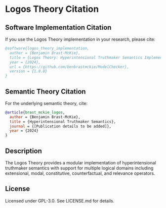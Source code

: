 # Logos Theory Citation

## Software Implementation Citation

If you use the Logos Theory implementation in your research, please cite:

```bibtex
@software{logos_theory_implementation,
  author = {Benjamin Brast-McKie},
  title = {Logos Theory: Hyperintensional Truthmaker Semantics Implementation},
  year = {2024},
  url = {https://github.com/benbrastmckie/ModelChecker},
  version = {1.0.0}
}
```

## Semantic Theory Citation

For the underlying semantic theory, cite:

```bibtex
@article{brast_mckie_logos,
  author = {Benjamin Brast-McKie},
  title = {Hyperintensional Truthmaker Semantics},
  journal = {[Publication details to be added]},
  year = {2024}
}
```

## Description

The Logos Theory provides a modular implementation of hyperintensional truthmaker semantics with support for multiple logical domains including extensional, modal, constitutive, counterfactual, and relevance operators.

## License

Licensed under GPL-3.0. See LICENSE.md for details.